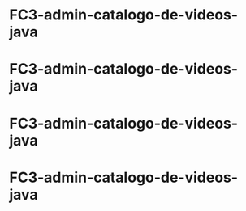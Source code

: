 # FC3-admin-catalogo-de-videos-java
# FC3-admin-catalogo-de-videos-java
# FC3-admin-catalogo-de-videos-java
# FC3-admin-catalogo-de-videos-java
